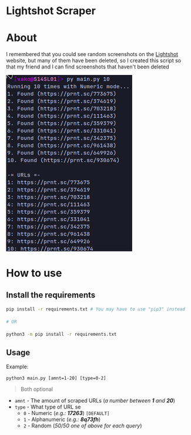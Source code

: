 # Lightshot Scraper
# About
I remembered that you could see random screenshots on
 the [Lightshot](https://prnt.sc/) website,
 but many of them have been deleted, so I created
 this script so that my friend and I can find screenshots
 that haven't been deleted

![showcase](media/showcase.png)

# How to use
## Install the requirements
```bash
pip install -r requirements.txt # You may have to use "pip3" instead

# OR

python3 -m pip install -r requirements.txt
```


## Usage
Example:
```
python3 main.py [amnt=1-20] [type=0-2]
```
>Both optional
- `amnt` - The amount of scraped URLs (*a number between **1** and **20***)
- `type` - What type of URL se
	+ `0` - Numeric (*e.g.: **17263***) `[DEFAULT]`
	+ `1` - Alphanumeric (*e.g.: **8q73fh***)
	+ `2` - Random (*50/50 one of above for each query*)
